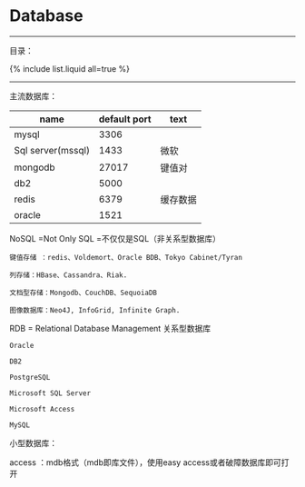 # Database

---

目录：

{% include list.liquid all=true %}

---

主流数据库：

| name              | default port | text     |
| ----------------- | ------------ | -------- |
| mysql             | 3306         |          |
| Sql server(mssql) | 1433         | 微软     |
| mongodb           | 27017        | 键值对   |
| db2               | 5000         |          |
| redis             | 6379         | 缓存数据 |
| oracle            | 1521         |          |



NoSQL =Not Only SQL =不仅仅是SQL（非关系型数据库）

```
键值存储 ：redis、Voldemort、Oracle BDB、Tokyo Cabinet/Tyran

列存储：HBase、Cassandra、Riak.

文档型存储：Mongodb、CouchDB、SequoiaDB

图像数据库：Neo4J, InfoGrid, Infinite Graph.
```



RDB = Relational Database Management  关系型数据库

```
Oracle

DB2

PostgreSQL

Microsoft SQL Server

Microsoft Access

MySQL
```

小型数据库：

access  ：mdb格式（mdb即库文件），使用easy access或者破障数据库即可打开